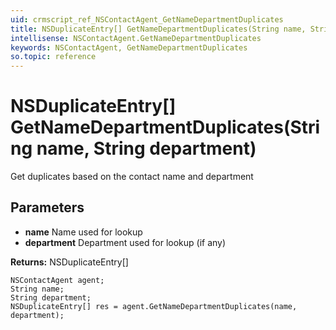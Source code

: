 ```yaml
---
uid: crmscript_ref_NSContactAgent_GetNameDepartmentDuplicates
title: NSDuplicateEntry[] GetNameDepartmentDuplicates(String name, String department)
intellisense: NSContactAgent.GetNameDepartmentDuplicates
keywords: NSContactAgent, GetNameDepartmentDuplicates
so.topic: reference
---
```


# NSDuplicateEntry[] GetNameDepartmentDuplicates(String name, String department)

Get duplicates based on the contact name and department

## Parameters

* **name** Name used for lookup
* **department** Department used for lookup (if any)

**Returns:** NSDuplicateEntry[]

```crmscript
NSContactAgent agent;
String name;
String department;
NSDuplicateEntry[] res = agent.GetNameDepartmentDuplicates(name, department);
```

